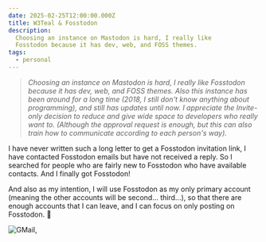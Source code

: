 ```yaml
---
date: 2025-02-25T12:00:00.000Z
title: W3Teal & Fosstodon
description:
  Choosing an instance on Mastodon is hard, I really like 
  Fosstodon because it has dev, web, and FOSS themes.
tags:
  - personal
---
```


> _Choosing an instance on Mastodon is hard, I really like Fosstodon because it has dev, web, and FOSS themes. Also this instance has been around for a long time (2018, I still don't know anything about programming), and still has updates until now. I appreciate the Invite-only decision to reduce and give wide space to developers who really want to. (Although the approval request is enough, but this can also train how to communicate according to each person's way)._

I have never written such a long letter to get a Fosstodon invitation link, I have contacted Fosstodon emails but have not received a reply. So I searched for people who are fairly new to Fosstodon who have available contacts. And I finally got Fosstodon!

<p id="intention">

And also as my intention, I will use Fosstodon as my only primary account (meaning the other accounts will be second... third...), so that there are enough accounts that I can leave, and I can focus on only posting on Fosstodon. 🙏

</p>

![GMail,](/assets/gmail-fosstodon.png)
